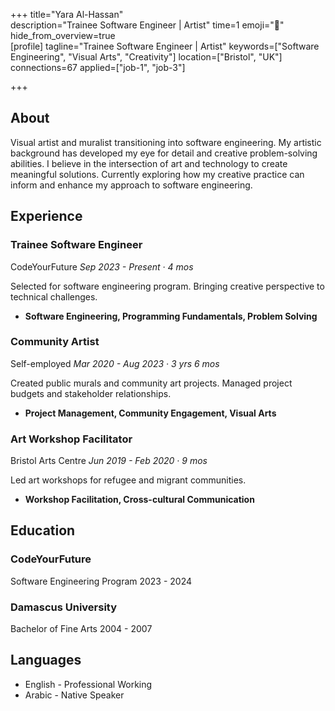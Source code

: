+++ 
title="Yara Al-Hassan"  
description="Trainee Software Engineer | Artist"
time=1
emoji="👤"  
hide_from_overview=true  
[profile] 
tagline="Trainee Software Engineer | Artist" 
keywords=["Software Engineering", "Visual Arts", "Creativity"] 
location=["Bristol", "UK"] 
connections=67 
applied=["job-1", "job-3"] 

+++

## About

Visual artist and muralist transitioning into software engineering. My artistic background has developed my eye for detail and creative problem-solving abilities. I believe in the intersection of art and technology to create meaningful solutions. Currently exploring how my creative practice can inform and enhance my approach to software engineering.

## Experience

### Trainee Software Engineer

CodeYourFuture
_Sep 2023 - Present · 4 mos_

Selected for software engineering program. Bringing creative perspective to technical challenges.

- **Software Engineering, Programming Fundamentals, Problem Solving**

### Community Artist

Self-employed
_Mar 2020 - Aug 2023 · 3 yrs 6 mos_

Created public murals and community art projects. Managed project budgets and stakeholder relationships.

- **Project Management, Community Engagement, Visual Arts**

### Art Workshop Facilitator

Bristol Arts Centre
_Jun 2019 - Feb 2020 · 9 mos_

Led art workshops for refugee and migrant communities.

- **Workshop Facilitation, Cross-cultural Communication**

## Education

### CodeYourFuture

Software Engineering Program
2023 - 2024

### Damascus University

Bachelor of Fine Arts
2004 - 2007

## Languages

- English - Professional Working
- Arabic - Native Speaker
